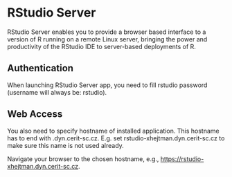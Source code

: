 # RStudio Server
RStudio Server enables you to provide a browser based interface to a version of 
R running on a remote Linux server, bringing the power and productivity of 
the RStudio IDE to server-based deployments of R.

## Authentication
When launching RStudio Server app, you need to fill rstudio password (username will always be: rstudio).

## Web Access
You also need to specify hostname of installed application. This hostname has to end with .dyn.cerit-sc.cz.
E.g. set rstudio-xhejtman.dyn.cerit-sc.cz to make sure this name is not used already.

Navigate your browser to the chosen hostname, e.g., https://rstudio-xhejtman.dyn.cerit-sc.cz.
